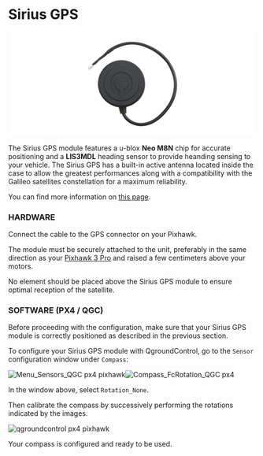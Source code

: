 # Sirius GPS

![](https://github.com/drotek/Docs-Pixhawk3Pro/blob/master/images/gps-sirius-drotek-doc.png?raw=true "Sirius M8N GPS")

The Sirius GPS module features a u-blox **Neo M8N** chip for accurate positioning and a **LIS3MDL** heading sensor to provide heanding sensing to your vehicle. The Sirius GPS has a built-in active antenna located inside the case to allow the greatest performances along with a compatibility with the Galileo satellites constellation for a maximum reliability.

You can find more information on [this page](https://store.drotek.com/gps/856-sirius-gps-8944595120557.html).

### HARDWARE

Connect the cable to the GPS connector on your Pixhawk.

The module must be securely attached to the unit, preferably in the same direction as your [Pixhawk 3 Pro](https://store.drotek.com/autopilots/885-pixhawk-pro-autopilot-8944595120670.html) and raised a few centimeters above your motors.

No element should be placed above the Sirius GPS module to ensure optimal reception of the satellite.

### SOFTWARE \(PX4 / QGC\)

Before proceeding with the configuration, make sure that your Sirius GPS module is correctly positioned as described in the previous section.

To configure your Sirius GPS module with QgroundControl, go to the `Sensor` configuration window under `Compass`:

![](https://drotek.com/wp-content/uploads/2017/01/Menu_Sensors_QGC.png "Menu\_Sensors\_QGC px4 pixhawk")![](https://drotek.com/wp-content/uploads/2017/01/Compass_FcRotation_QGC.png "Compass\_FcRotation\_QGC px4")

In the window above, select `Rotation_None`.

Then calibrate the compass by successively performing the rotations indicated by the images.

![](https://drotek.com/wp-content/uploads/2017/01/Window_Compass_Calib_QGC-700x460.png "qgroundcontrol px4 pixhawk")

Your compass is configured and ready to be used.

